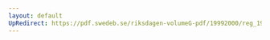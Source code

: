 ```yaml
---
layout: default
UpRedirect: https://pdf.swedeb.se/riksdagen-volumeG-pdf/19992000/reg_19992000/reg_19992000_0136.pdf
---
```

